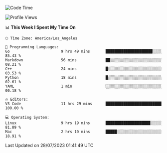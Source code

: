 <!--START_SECTION:waka-->
![Code Time](http://img.shields.io/badge/Code%20Time-496%20hrs%2016%20mins-blue)

![Profile Views](http://img.shields.io/badge/Profile%20Views-0-blue)

📊 **This Week I Spent My Time On** 

```text
🕑︎ Time Zone: America/Los_Angeles

💬 Programming Languages: 
Go                       9 hrs 49 mins       █████████████████████░░░░   85.43 % 
Markdown                 56 mins             ██░░░░░░░░░░░░░░░░░░░░░░░   08.21 % 
C++                      24 mins             █░░░░░░░░░░░░░░░░░░░░░░░░   03.53 % 
Python                   18 mins             █░░░░░░░░░░░░░░░░░░░░░░░░   02.61 % 
YAML                     1 min               ░░░░░░░░░░░░░░░░░░░░░░░░░   00.18 % 

🔥 Editors: 
VS Code                  11 hrs 29 mins      █████████████████████████   100.00 % 

💻 Operating System: 
Linux                    9 hrs 19 mins       ████████████████████░░░░░   81.09 % 
Mac                      2 hrs 10 mins       █████░░░░░░░░░░░░░░░░░░░░   18.91 % 
```


 Last Updated on 28/07/2023 01:41:49 UTC
<!--END_SECTION:waka-->
